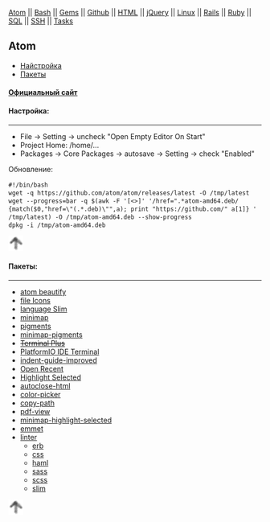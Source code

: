 [Atom](/atom.md) || [Bash](bash.md) || [Gems](/gems.md) || [Github](/github.md) || [HTML](html.md) || [jQuery](/jquery.md) || [Linux](/linux.md) || [Rails](rails.md) || [Ruby](ruby.md) || [SQL](sql.md) || [SSH](ssh.md) || [Tasks](tasks.md)

## Atom


* [Найcтройка](#настройка)
* [Пакеты](#пакеты)

#### [Официальный сайт](https://atom.io/)

#### Настройка:

---

* File -> Setting -> uncheck "Open Empty Editor On Start"
* Project Home: /home/...
* Packages -> Core Packages -> autosave -> Setting -> check "Enabled"

Обновление:
```
#!/bin/bash
wget -q https://github.com/atom/atom/releases/latest -O /tmp/latest
wget --progress=bar -q $(awk -F '[<>]' '/href=".*atom-amd64.deb/ {match($0,"href=\"(.*.deb)\"",a); print "https://github.com/" a[1]} ' /tmp/latest) -O /tmp/atom-amd64.deb --show-progress
dpkg -i /tmp/atom-amd64.deb
```

[![up](/image/up.png)](#atom)

#### Пакеты:

---

* [atom beautify](https://atom.io/packages/atom-beautify)
* [file Icons](https://atom.io/packages/file-icons)
* [language Slim](https://atom.io/packages/language-slim)
* [minimap](https://atom.io/packages/minimap)
* [pigments](https://atom.io/packages/pigments)
* [minimap-pigments](https://atom.io/packages/minimap-pigments)
* ~~[Terminal Plus](https://atom.io/packages/terminal-plus)~~
* [PlatformIO IDE Terminal](https://atom.io/packages/platformio-ide-terminal)
* [indent-guide-improved](https://atom.io/packages/indent-guide-improved)
* [Open Recent](https://atom.io/packages/open-recent)
* [Highlight Selected](https://atom.io/packages/highlight-selected)
* [autoclose-html](https://atom.io/packages/autoclose-html)
* [color-picker](https://atom.io/packages/color-picker)
* [copy-path](https://atom.io/packages/copy-path)
* [pdf-view](https://atom.io/packages/pdf-view)
* [minimap-highlight-selected](https://atom.io/packages/minimap-highlight-selected)
* [emmet](https://atom.io/packages/emmet)
* [linter](https://atom.io/packages/linter)
  * [erb](https://atom.io/packages/linter-erb)
  * [css](https://atom.io/packages/linter-csslint)
  * [haml](https://atom.io/packages/linter-haml)
  * [sass](https://atom.io/packages/linter-sass-lint)
  * [scss](https://atom.io/packages/linter-scss-lint)
  * [slim](https://atom.io/packages/linter-slim)

[![up](/image/up.png)](#atom)
